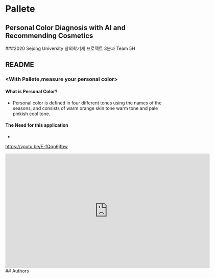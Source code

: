 # Pallete
## Personal Color Diagnosis with AI and Recommending Cosmetics
###2020 Sejong University 창의학기제 프로젝트 3분과 Team 5H

## README
### <With Pallete,measure your personal color>

#### What is Personal Color?
- Personal color is defined in four different tones using the names of the seasons, and consists of warm orange skin tone warm tone and pale pinkish cool tone.
#### The Need for this application
- 
https://youtu.be/E-fQqp6jfbw 
<iframe width="640" height="360" src="https://youtu.be/E-fQqp6jfbw" frameborder="0" gesture="media" allowfullscreen=""></iframe>
## Authors
